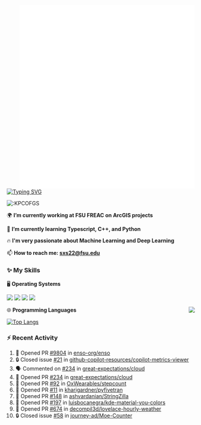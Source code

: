 <img align="right" width="470" src="github-metrics.svg">

[![Typing SVG](https://readme-typing-svg.herokuapp.com?duration=2500&vCenter=true&width=200&height=40&lines=Hello+World+👋)](https://git.io/typing-svg)

<img src="https://count.getloli.com/get/@:KPCOFGS" alt=":KPCOFGS" />

🌍 **I’m currently working at FSU FREAC on ArcGIS projects**

🌱 **I’m currently learning Typescript, C++, and Python**

🔥 **I'm very passionate about Machine Learning and Deep Learning**

📫 **How to reach me: sxs22@fsu.edu**

### ✨ **My Skills**

🖥️ **Operating Systems**

[![](https://img.shields.io/badge/-Linux-4fc08d?style=flat-square&logo=Linux&logoColor=fff)](https://www.linuxfoundation.org/)
[![](https://img.shields.io/badge/LinuxMint-47A248?style=flat-square&logo=linuxmint&logoColor=fff)](https://linuxmint.com/)
[![](https://img.shields.io/badge/Windows11-0078d6?style=flat-square&logo=windows&logoColor=fff)](https://www.microsoft.com/software-download/windows11)
[![](https://img.shields.io/badge/Ubuntu-E95420?style=flat-square&logo=ubuntu&logoColor=white)](https://ubuntu.com/download)

<a>
    <img align="right" src="https://github-readme-stats.vercel.app/api?username=KPCOFGS&theme=tokyonight&show_icons=true&show=reviews,prs_merged,prs_merged_percentage">
</a>

🌐 **Programming Languages**

[![Top Langs](https://github-readme-stats.vercel.app/api/top-langs/?username=KPCOFGS&theme=tokyonight)](https://github.com/anuraghazra/github-readme-stats)

### ⚡ **Recent Activity**
<!--START_SECTION:activity-->
1. 💪 Opened PR [#9804](https://github.com/enso-org/enso/pull/9804) in [enso-org/enso](https://github.com/enso-org/enso)
2. 🔒 Closed issue [#21](https://github.com/github-copilot-resources/copilot-metrics-viewer/issues/21) in [github-copilot-resources/copilot-metrics-viewer](https://github.com/github-copilot-resources/copilot-metrics-viewer)
3. 🗣 Commented on [#234](https://github.com/great-expectations/cloud/pull/234#issuecomment-2080204560) in [great-expectations/cloud](https://github.com/great-expectations/cloud)
4. 💪 Opened PR [#234](https://github.com/great-expectations/cloud/pull/234) in [great-expectations/cloud](https://github.com/great-expectations/cloud)
5. 💪 Opened PR [#92](https://github.com/OxWearables/stepcount/pull/92) in [OxWearables/stepcount](https://github.com/OxWearables/stepcount)
6. 💪 Opened PR [#11](https://github.com/kharigardner/pyfivetran/pull/11) in [kharigardner/pyfivetran](https://github.com/kharigardner/pyfivetran)
7. 💪 Opened PR [#148](https://github.com/ashvardanian/StringZilla/pull/148) in [ashvardanian/StringZilla](https://github.com/ashvardanian/StringZilla)
8. 💪 Opened PR [#197](https://github.com/luisbocanegra/kde-material-you-colors/pull/197) in [luisbocanegra/kde-material-you-colors](https://github.com/luisbocanegra/kde-material-you-colors)
9. 💪 Opened PR [#674](https://github.com/decompil3d/lovelace-hourly-weather/pull/674) in [decompil3d/lovelace-hourly-weather](https://github.com/decompil3d/lovelace-hourly-weather)
10. 🔒 Closed issue [#58](https://github.com/journey-ad/Moe-Counter/issues/58) in [journey-ad/Moe-Counter](https://github.com/journey-ad/Moe-Counter)
<!--END_SECTION:activity-->
